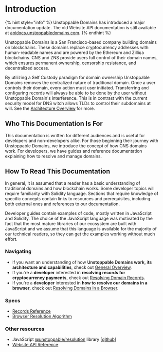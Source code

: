 # Introduction

{% hint style="info" %}
Unstoppable Domains has introduced a major documentation update. The old Website API documentation is still available at [apidocs.unstoppabledomains.com](https://apidocs.unstoppabledomains.com/).
{% endhint %}

Unstoppable Domains is a San Francisco-based company building domains on blockchains. These domains replace cryptocurrency addresses with human-readable names and are powered by the Ethereum and Zilliqa blockchains. CNS and ZNS provide users full control of their domain names, which ensures permanent ownership, censorship resistance, and decentralized access.

By utilizing a Self Custody paradigm for domain ownership Unstoppable Domains removes the centralized nature of traditional domain. Once a user controls their domain, every action must user initiated. Transferring and configuring records will always be able to be done by the user without Unstoppable Domain's interference. This is in contrast with the current security model for DNS witch allows TLDs to control their subdomains at will. See the [Architecture Overview](domain-registry-essentials/architecture-overview.md) for more.

## Who This Documentation Is For

This documentation is written for different audiences and is useful for developers and non-developers alike. For those beginning their journey with Unstoppable Domains, we introduce the concept of how CNS domains work. For developers, we have guides and reference documentation explaining how to resolve and manage domains.

## How To Read This Documentation

In general, it is assumed that a reader has a basic understanding of traditional domains and how blockchain works. Some developer topics will require familiarity with Solidity language. Sections that require knowledge of specific concepts contain links to resources and prerequisites, including both external ones and references to our documentation.

Developer guides contain examples of code, mostly written in JavaScript and Solidity. The choice of the JavaScript language was motivated by the fact that the most mature libraries of our ecosystem are built with JavaScript and we assume that this language is available for the majority of our technical readers, so they can get the examples working without much effort.

### Navigating

- If you want an understanding of how **Unstoppable Domains work, its architecture and capabilities**, check out [General Overview](domain-registry-essentials/architecture-overview.md).
- If you're a **developer** interested in **resolving records for cryptocurrency payments**, check out [Resolving Domain Records](domain-registry-essentials/resolving-domain-records.md).
- If you're a **developer** interested in **how to resolve our domains in a browser**, check out [Resolving Domains in a Browser](browser-resolution/resolving-domains-in-a-browser.md).

### Specs

- [Records Reference](domain-registry-essentials/reference.md)
- [Browser Resolution Algorithm](browser-resolution/browser-resolution-algorithm.md)

### Other resources

- JavaScript [@unstoppable/resolution](https://www.npmjs.com/package/@unstoppabledomains/resolution) library \[[github](https://github.com/unstoppabledomains/resolution)\]
- [Website API Reference](https://apidocs.unstoppabledomains.com/)
